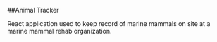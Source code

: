 ##Animal Tracker

React application used to keep record of marine mammals on site at a marine mammal rehab organization.